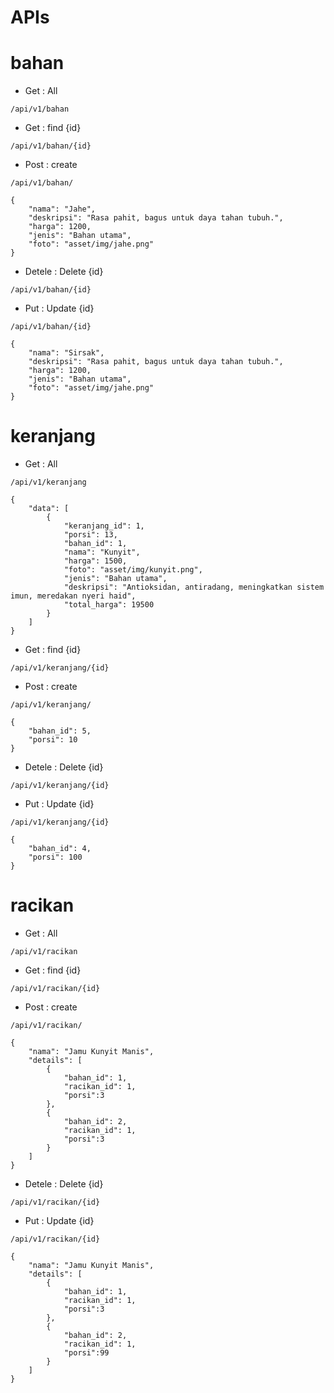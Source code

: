 # APIs
# bahan

- Get : All
```
/api/v1/bahan
```
- Get : find {id}
```
/api/v1/bahan/{id}
```
- Post : create
```
/api/v1/bahan/
```
```
{
    "nama": "Jahe",
    "deskripsi": "Rasa pahit, bagus untuk daya tahan tubuh.",
    "harga": 1200,
    "jenis": "Bahan utama",
    "foto": "asset/img/jahe.png"
}
```
- Detele : Delete {id}
```
/api/v1/bahan/{id}
```
- Put : Update {id}
```
/api/v1/bahan/{id}
```
```
{
    "nama": "Sirsak",
    "deskripsi": "Rasa pahit, bagus untuk daya tahan tubuh.",
    "harga": 1200,
    "jenis": "Bahan utama",
    "foto": "asset/img/jahe.png"
}
```
# keranjang

- Get : All
```
/api/v1/keranjang
```
```
{
    "data": [
        {
            "keranjang_id": 1,
            "porsi": 13,
            "bahan_id": 1,
            "nama": "Kunyit",
            "harga": 1500,
            "foto": "asset/img/kunyit.png",
            "jenis": "Bahan utama",
            "deskripsi": "Antioksidan, antiradang, meningkatkan sistem imun, meredakan nyeri haid",
            "total_harga": 19500
        }
    ]
}
```
- Get : find {id}
```
/api/v1/keranjang/{id}
```
- Post : create
```
/api/v1/keranjang/
```
```
{
    "bahan_id": 5,
    "porsi": 10
}

```
- Detele : Delete {id}
```
/api/v1/keranjang/{id}
```
- Put : Update {id}
```
/api/v1/keranjang/{id}
```
```
{
    "bahan_id": 4,
    "porsi": 100
}

```
# racikan

- Get : All
```
/api/v1/racikan
```
- Get : find {id}
```
/api/v1/racikan/{id}
```
- Post : create
```
/api/v1/racikan/
```
```
{
    "nama": "Jamu Kunyit Manis",
    "details": [
        {
            "bahan_id": 1,
            "racikan_id": 1,
            "porsi":3
        },
        {
            "bahan_id": 2,
            "racikan_id": 1,
            "porsi":3
        }
    ]
}

```
- Detele : Delete {id}
```
/api/v1/racikan/{id}
```
- Put : Update {id}
```
/api/v1/racikan/{id}
```
```
{
    "nama": "Jamu Kunyit Manis",
    "details": [
        {
            "bahan_id": 1,
            "racikan_id": 1,
            "porsi":3
        },
        {
            "bahan_id": 2,
            "racikan_id": 1,
            "porsi":99
        }
    ]
}
```
